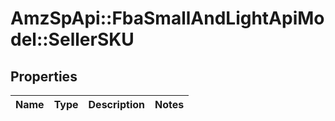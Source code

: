 # AmzSpApi::FbaSmallAndLightApiModel::SellerSKU

## Properties
Name | Type | Description | Notes
------------ | ------------- | ------------- | -------------


